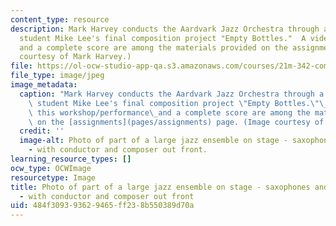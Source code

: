 ```yaml
---
content_type: resource
description: Mark Harvey conducts the Aardvark Jazz Orchestra through a reading of
  student Mike Lee's final composition project "Empty Bottles."  A video of this workshop/performance
  and a complete score are among the materials provided on the assignments page. (Image
  courtesy of Mark Harvey.)
file: https://ol-ocw-studio-app-qa.s3.amazonaws.com/courses/21m-342-composing-for-jazz-orchestra-fall-2008/484f309393629465ff238b550389d70a_21m-342f08-th.jpg
file_type: image/jpeg
image_metadata:
  caption: "Mark Harvey conducts the Aardvark Jazz Orchestra through a reading of\
    \ student Mike Lee's final composition project \"Empty Bottles.\"\_\_A video of\
    \ this workshop/performance\_and a complete score are among the materials provided\
    \ on the [assignments](pages/assignments) page. (Image courtesy of Mark Harvey.)"
  credit: ''
  image-alt: Photo of part of a large jazz ensemble on stage - saxophones and trombones
    - with conductor and composer out front.
learning_resource_types: []
ocw_type: OCWImage
resourcetype: Image
title: Photo of part of a large jazz ensemble on stage - saxophones and trombones
  - with conductor and composer out front
uid: 484f3093-9362-9465-ff23-8b550389d70a
---
```

